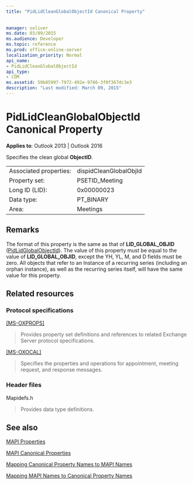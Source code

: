 ```yaml
---
title: "PidLidCleanGlobalObjectId Canonical Property"
 
 
manager: soliver
ms.date: 03/09/2015
ms.audience: Developer
ms.topic: reference
ms.prod: office-online-server
localization_priority: Normal
api_name:
- PidLidCleanGlobalObjectId
api_type:
- COM
ms.assetid: 59b85997-7972-492e-9786-3f0f367dc3e3
description: "Last modified: March 09, 2015"
---
```


# PidLidCleanGlobalObjectId Canonical Property

  
  
**Applies to**: Outlook 2013 | Outlook 2016 
  
Specifies the clean global **ObjectID**.
  
|||
|:-----|:-----|
|Associated properties:  <br/> |dispidCleanGlobalObjId  <br/> |
|Property set:  <br/> |PSETID_Meeting  <br/> |
|Long ID (LID):  <br/> |0x00000023  <br/> |
|Data type:  <br/> |PT_BINARY  <br/> |
|Area:  <br/> |Meetings  <br/> |
   
## Remarks

The format of this property is the same as that of **LID_GLOBAL_OBJID** ([PidLidGlobalObjectId](pidlidglobalobjectid-canonical-property.md)). The value of this property must be equal to the value of **LID_GLOBAL_OBJID**, except the YH, YL, M, and D fields must be zero. All objects that refer to an Instance of a recurring series (including an orphan instance), as well as the recurring series itself, will have the same value for this property.
  
## Related resources

### Protocol specifications

[[MS-OXPROPS]](https://msdn.microsoft.com/library/f6ab1613-aefe-447d-a49c-18217230b148%28Office.15%29.aspx)
  
> Provides property set definitions and references to related Exchange Server protocol specifications.
    
[[MS-OXOCAL]](https://msdn.microsoft.com/library/09861fde-c8e4-4028-9346-e7c214cfdba1%28Office.15%29.aspx)
  
> Specifies the properties and operations for appointment, meeting request, and response messages.
    
### Header files

Mapidefs.h
  
> Provides data type definitions.
    
## See also



[MAPI Properties](mapi-properties.md)
  
[MAPI Canonical Properties](mapi-canonical-properties.md)
  
[Mapping Canonical Property Names to MAPI Names](mapping-canonical-property-names-to-mapi-names.md)
  
[Mapping MAPI Names to Canonical Property Names](mapping-mapi-names-to-canonical-property-names.md)

